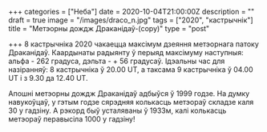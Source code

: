 +++
categories = ["Неба"]
date = 2020-10-04T21:00:00Z
description = ""
draft = true
image = "/images/draco_n.jpg"
tags = ["2020", "кастрычнік"]
title = "Метэорны дождж Драканiдаў-(copy)"
type = "post"

+++
8 кастрычніка 2020 чакаецца максімум дзеяння метэорнага патоку Драканiдаў. Каардынаты радыянту ў перыяд максімуму наступныя: альфа - 262 градуса, дэльта - + 56 градусаў. Ідэальны час для назіранняў: 8 кастрычніка ў 20.00 UT, а таксама 9 кастрычніка ў 04.00 UT і з 9.30 да 12.40 UT.  
  
Апошні метэорны дождж Драканiдаў адбыўся ў 1999 годзе. На думку навукоўцаў, у гэтым годзе сярэдняя колькасць метэораў складзе каля 30 у гадзіну. А рэкорд быў усталяваны ў 1933м, калі колькасць метэораў перавысіла 1000 у гадзіну!